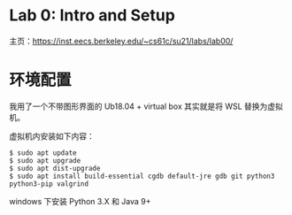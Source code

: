 # Lab 0: Intro and Setup

主页：https://inst.eecs.berkeley.edu/~cs61c/su21/labs/lab00/

# 环境配置

我用了一个不带图形界面的 Ub18.04 + virtual box 其实就是将 WSL 替换为虚拟机。

虚拟机内安装如下内容：

```
$ sudo apt update
$ sudo apt upgrade
$ sudo apt dist-upgrade
$ sudo apt install build-essential cgdb default-jre gdb git python3 python3-pip valgrind
```

windows 下安装 Python 3.X 和 Java 9+
